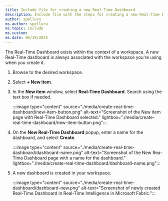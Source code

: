 ```yaml
---
title: Include file for creating a new Real-Time Dashboard
description: Include file with the steps for creating a new Real-Time Dashboard in Microsoft Fabric.
author: spelluru
ms.author: spelluru
ms.topic: include
ms.custom:
ms.date: 06/19/2025
---
```


The Real-Time Dashboard exists within the context of a workspace. A new Real-Time dashboard is always associated with the workspace you're using when you create it.

1. Browse to the desired workspace.
1. Select **+ New item**.
1. In the **New item** window, select **Real-Time Dashboard**. Search using the text box if needed.

    :::image type="content" source="./media/create-real-time-dashboard/new-item-button.png" alt-text="Screenshot of the New item page with Real-Time Dashboard selected." lightbox="./media/create-real-time-dashboard/new-item-button.png":::    
1. On the **New Real-Time Dashboard** popup, enter a name for the dashboard, and select **Create**.

    :::image type="content" source="./media/create-real-time-dashboard/dashboard-name.png" alt-text="Screenshot of the New Rea-Time Dashboard page with a name for the dashboard." lightbox="./media/create-real-time-dashboard/dashboard-name.png"::: 
1. A new dashboard is created in your workspace.

    :::image type="content" source="./media/create-real-time-dashboard/dashboard-new.png" alt-text="Screenshot of newly created Real-Time Dashboard in Real-Time Intelligence in Microsoft Fabric.":::

    